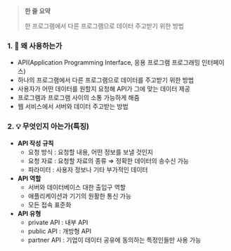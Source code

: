 > **한 줄 요약**
>
> 한 프로그램에서 다른 프로그램으로 데이터 주고받기 위한 방법

### 1. 🤔 왜 사용하는가

- API(Application Programming Interface, 응용 프로그램 프로그래밍 인터페이스)
- 하나의 프로그램에서 다른 프로그램으로 데이터를 주고받기 위한 방법
- 사용자가 어떤 데이터를 원할지 요청해 API가 그에 맞는 데이터 제공
- 프로그램과 프로그램 사이의 소통 가능하게 해줌
- 웹 서비스에서 서버와 데이터 주고받는 방법

### 2. 💡 무엇인지 아는가(특징)

- **API 작성 규칙**
  - 요청 방식 : 요청할 내용, 어떤 정보를 보낼 것인지
  - 요청 자료 : 요청할 자료의 종류 ⇒ 정확한 데이터의 송수신 가능
  - 파라미터 : 사용자 정보나 기타 부가적인 데이터
- **API 역할**
  - 서버와 데이터베이스 대한 출입구 역할
  - 애플리케이션과 기기의 원활한 통신 가능
  - 모든 접속 표준화
- **API 유형**
  - private API : 내부 API
  - public API : 개방형 API
  - partner API : 기업이 데이터 공유에 동의하는 특정인들만 사용 가능
